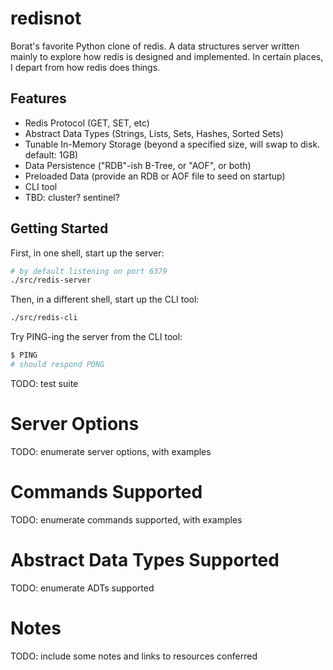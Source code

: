 # redisnot

Borat's favorite Python clone of redis. A data structures server written mainly to explore how redis is designed and implemented. In certain places, I depart from how redis does things.

## Features
- Redis Protocol (GET, SET, etc)
- Abstract Data Types (Strings, Lists, Sets, Hashes, Sorted Sets)
- Tunable In-Memory Storage (beyond a specified size, will swap to disk. default: 1GB)
- Data Persistence ("RDB"-ish B-Tree, or "AOF", or both)
- Preloaded Data (provide an RDB or AOF file to seed on startup)
- CLI tool
- TBD: cluster? sentinel?

## Getting Started

First, in one shell, start up the server:
```bash
# by default listening on port 6379
./src/redis-server
```

Then, in a different shell, start up the CLI tool:
```bash
./src/redis-cli
```

Try PING-ing the server from the CLI tool:
```bash
$ PING
# should respond PONG
```

TODO: test suite

# Server Options

TODO: enumerate server options, with examples

# Commands Supported

TODO: enumerate commands supported, with examples

# Abstract Data Types Supported

TODO: enumerate ADTs supported

# Notes

TODO: include some notes and links to resources conferred
